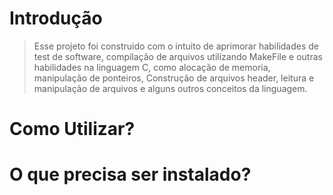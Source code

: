 # Introdução
> Esse projeto foi construido com o intuito de aprimorar habilidades de test de software, compilação de arquivos utilizando MakeFile e outras habilidades na linguagem C, como alocação de memoria, manipulação de ponteiros, Construção de arquivos header, leitura e manipulação de arquivos e alguns outros conceitos da linguagem.

# Como Utilizar?
> 

# O que precisa ser instalado?
> 